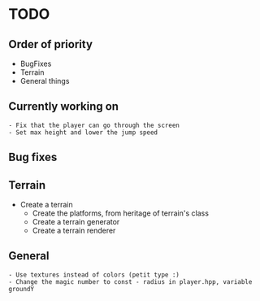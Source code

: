 # TODO

## Order of priority
* BugFixes
* Terrain
* General things

## Currently working on 
	- Fix that the player can go through the screen
	- Set max height and lower the jump speed

## Bug fixes

## Terrain
* Create a terrain
	* Create the platforms, from heritage of terrain's class
	* Create a terrain generator
	* Create a terrain renderer

## General
	- Use textures instead of colors (petit type :)
	- Change the magic number to const - radius in player.hpp, variable groundY
